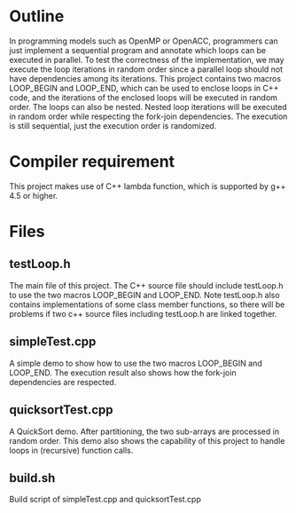# Outline
In programming models such as OpenMP or OpenACC,
programmers can just implement a sequential program
and annotate which loops can be executed in parallel.
To test the correctness of the implementation,
we may execute the loop iterations in random order
since a parallel loop should not have dependencies among its iterations.
This project contains two macros LOOP_BEGIN and LOOP_END,
which can be used to enclose loops in C++ code, 
and the iterations of the enclosed loops will be executed in random order.
The loops can also be nested. 
Nested loop iterations will be executed in random order
while respecting the fork-join dependencies.
The execution is still sequential, just the execution order is randomized.

# Compiler requirement
This project makes use of C++ lambda function, which is supported by g++ 4.5 or higher.

# Files
## testLoop.h
The main file of this project. 
The C++ source file should include testLoop.h to use the two macros LOOP_BEGIN and LOOP_END.
Note testLoop.h also contains implementations of some class member functions,
so there will be problems if two c++ source files including testLoop.h are linked together.

## simpleTest.cpp
A simple demo to show how to use the two macros LOOP_BEGIN and LOOP_END.
The execution result also shows how the fork-join dependencies are respected.

## quicksortTest.cpp
A QuickSort demo. After partitioning, the two sub-arrays are processed in random order.
This demo also shows the capability of this project to handle loops in (recursive) function calls.

## build.sh
Build script of simpleTest.cpp and quicksortTest.cpp
